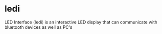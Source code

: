 ledi
====

LED Interface (ledi) is an interactive LED display that can communicate with bluetooth devices as well as PC's